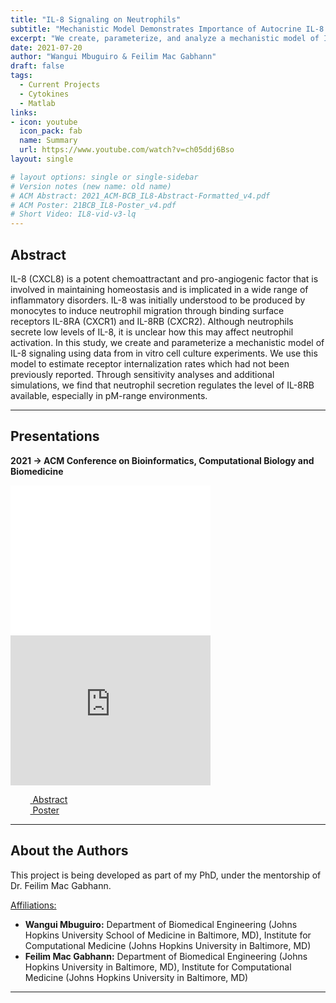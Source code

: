 ```yaml
---
title: "IL-8 Signaling on Neutrophils"
subtitle: "Mechanistic Model Demonstrates Importance of Autocrine IL-8 Secretion by Neutrophils"
excerpt: "We create, parameterize, and analyze a mechanistic model of IL-8 signaling on neutrophils using data from in vitro cell culture experiments."
date: 2021-07-20
author: "Wangui Mbuguiro & Feilim Mac Gabhann"
draft: false
tags:
  - Current Projects
  - Cytokines
  - Matlab
links:
- icon: youtube
  icon_pack: fab
  name: Summary
  url: https://www.youtube.com/watch?v=ch05ddj6Bso
layout: single

# layout options: single or single-sidebar
# Version notes (new name: old name)
# ACM Abstract: 2021_ACM-BCB_IL8-Abstract-Formatted_v4.pdf
# ACM Poster: 21BCB_IL8-Poster_v4.pdf
# Short Video: IL8-vid-v3-lq
---
```

## Abstract

IL-8 (CXCL8) is a potent chemoattractant and pro-angiogenic factor that is involved in maintaining homeostasis and is implicated in a wide range of inflammatory disorders. IL-8 was initially understood to be produced by monocytes to induce neutrophil migration through binding surface receptors IL-8RA (CXCR1) and IL-8RB (CXCR2). Although neutrophils secrete low levels of IL-8, it is unclear how this may affect neutrophil activation. In this study, we create and parameterize a mechanistic model of IL-8 signaling using data from in vitro cell culture experiments. We use this model to estimate receptor internalization rates which had not been previously reported. Through sensitivity analyses and additional simulations, we find that neutrophil secretion regulates the level of IL-8RB available, especially in pM-range environments.

---
## Presentations
<b>2021 → ACM Conference on Bioinformatics, Computational Biology and Biomedicine</b>
<br />
<iframe frameborder="0" scrolling="yes" width="320" height="240" src="ACM_poster.pdf"> </iframe>
  <iframe width="320" height="240" src="https://www.youtube.com/embed/ch05ddj6Bso" title="YouTube video player" frameborder="0" allow="accelerometer; autoplay; clipboard-write; encrypted-media; gyroscope; picture-in-picture" allowfullscreen></iframe>

&nbsp;&nbsp;&nbsp;&nbsp;&nbsp;&nbsp;&nbsp;&nbsp;[<i class="fas fa-file-pdf"></i> Abstract](ACM_abstract.pdf) 
<br />
&nbsp;&nbsp;&nbsp;&nbsp;&nbsp;&nbsp;&nbsp;&nbsp;[<i class="fas fa-newspaper"></i> Poster](ACM_poster.pdf)
<br />
  
---
## About the Authors

This project is being developed as part of my PhD, under the mentorship of Dr. Feilim Mac Gabhann. 

<u>Affiliations:</u> 
- <b>Wangui Mbuguiro:</b>  Department of Biomedical Engineering (Johns Hopkins University School of Medicine in Baltimore, MD), Institute for Computational Medicine (Johns Hopkins University in Baltimore, MD)
- <b>Feilim Mac Gabhann:</b>  Department of Biomedical Engineering (Johns Hopkins University in Baltimore, MD), Institute for Computational Medicine (Johns Hopkins University in Baltimore, MD)

---


